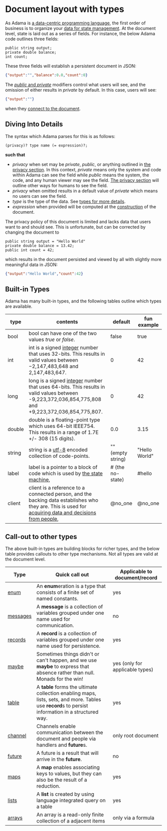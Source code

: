 # Document layout with types

As Adama is [a data-centric programming language](https://en.wikipedia.org/wiki/Data-centric_programming_language), the first order of business is to organize your [data for state management](https://en.wikipedia.org/wiki/State_management). At the document level, state is laid out as a series of fields. For instance, the below Adama code outlines three fields:
```adama
public string output;
private double balance;
int count;
```

These three fields will establish a persistent document in JSON:
```json
{"output":"","balance":0.0,"count":0}
```

The [*public* and *private*](./privacy-and-bubbles.md) modifiers control what users will see, and the omission of either results in *private* by default. In this case, users will see:
```json
{"output":""}
````
when they [connect to the document](./static-policies-document-events.md).

## Diving Into Details

The syntax which Adama parses for this is as follows:
```regex
(privacy)? type name (= expression)?;
```

**such that**
* _privacy_ when set may be *private*, *public*, or anything outlined in [the privacy section](./privacy-and-bubbles.md). In this context, *private* means only the system and code within Adama can see the field while *public* means the system, the code, and any human viewer may see the field. [The privacy section](./privacy-and-bubbles.md) will outline other ways for humans to see the field.
* _privacy_ when omitted results in a default value of *private* which means no users can see the field.
* _type_ is the type of the data. See [types for more details](#built-in-types).
* _expression_ when provided will be computed at the [construction](./static-policies-document-events.md) of the document.

The privacy policy of this document is limited and lacks data that users want to and should see. This is unfortunate, but can be corrected by changing the document to
```adama
public string output = "Hello World"
private double balance = 13.42;
public int count = 42;
```

which results in the document persisted and viewed by all with slightly more meaningful data in JSON:
```json
{"output":"Hello World","count":42}
```

## Built-in Types
Adama has many built-in types, and the following tables outline which types are available.

| type | contents | default | fun example |
|  --- | --- | --- | --- |
| bool | bool can have one of the two values *true* or *false*. | false | true |
| int | int is a signed [integer](https://en.wikipedia.org/wiki/Integer) number that uses 32-bits. This results in valid values between −2,147,483,648 and 2,147,483,647. | 0 | 42 |
| long | long is a signed [integer](https://en.wikipedia.org/wiki/Integer) number that uses 64-bits. This results in valid values between -9,223,372,036,854,775,808 and +9,223,372,036,854,775,807.  | 0 | 42 |
| double | double is a floating-point type which uses 64-bit IEEE754. This results in a range of 1.7E +/- 308 (15 digits). | 0.0 | 3.15 |
| string | string is a [utf-8](https://en.wikipedia.org/wiki/UTF-8) encoded collection of code-points. | "" (empty string) | "Hello World" |
| label | label is a pointer to a block of code which is used by [the state machine](./state-machine.md), | # (the no-state) | #hello |
| client | client is a reference to a connected person, and the backing data establishes who they are. This is used for [acquiring data and decisions from people](./async.md), | @no_one | @no_one |

## Call-out to other types

The above built-in types are building blocks for richer types, and the below table provides callouts to other type mechanisms. Not all types are valid at the document level.

| Type | Quick call out                                                                                                                                     | Applicable to document/record |
|  --- |----------------------------------------------------------------------------------------------------------------------------------------------------| --- |
| [enum](./enumerations.md) | An **enum**eration is a type that consists of a finite set of named constants. | yes |
| [messages](./records-and-messages.md) | A **message** is a collection of variables grouped under one name used for communication.| no |
| [records](./records-and-messages.md) | A **record** is a collection of variables grouped under one name used for persistence. | yes |
| [maybe](./maybe.md) | Sometimes things didn't or can't happen, and we use **maybe** to express that absence rather than null. Monads for the win! | yes (only for applicable types) |
| [table](./tables-linq.md) | A **table** forms the ultimate collection enabling maps, lists, sets, and more. Tables use **record**s to persist information in a structured way. | yes |
| [channel](./async.md) | Channels enable communication between the document and people via handlers and **future**s. | only root document |
| [future](./async.md) | A future is a result that will arrive in the **future**. | no |
| [maps](./map-reduce.md) | A **map** enables associating keys to values, but they can also be the result of a reduction. | yes |
| [lists](./tables-linq.md) | A **list** is created by using language integrated query on a table | yes |
| [arrays](./anonymous.md) | An array is a read-only finite collection of a adjacent items | only via a formula |